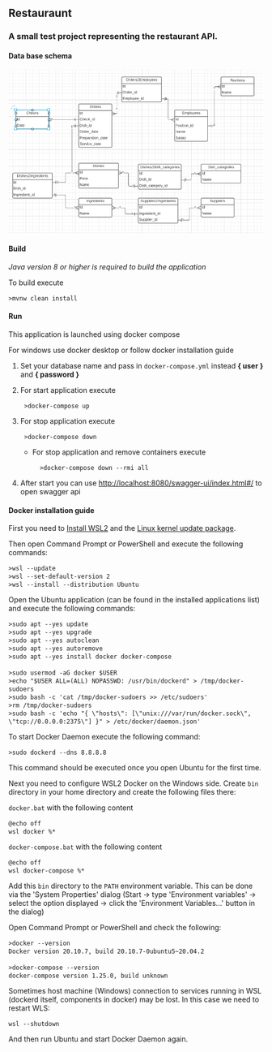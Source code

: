 ## Restauraunt
### A small test project representing the restaurant API.
#### Data base schema
![Alt text](./DBSchema.png?raw=true "Data base schema")
#### Build
*Java version 8 or higher is required to build the application*

To build execute

    >mvnw clean install

#### Run
This application is launched using docker compose

For windows use docker desktop or follow docker installation guide

1. Set your database name and pass in ```docker-compose.yml``` instead __{ user }__ and __{ password }__

2. For start application execute

        >docker-compose up
    
3. For stop application execute

        >docker-compose down

    * For stop application and remove containers execute

            >docker-compose down --rmi all

4. After start you can use 
[http://localhost:8080/swagger-ui/index.html#/](http://localhost:8080/swagger-ui/index.html#/)
to open swagger api

#### Docker installation guide

First you need to [Install WSL2](https://docs.microsoft.com/en-us/windows/wsl/install) and
the [Linux kernel update package](https://docs.microsoft.com/windows/wsl/wsl2-kernel).

Then open Command Prompt or PowerShell and execute the following commands:

    >wsl --update
    >wsl --set-default-version 2
    >wsl --install --distribution Ubuntu
    

Open the Ubuntu application (can be found in the installed applications list) and execute the following commands:

    >sudo apt --yes update
    >sudo apt --yes upgrade
    >sudo apt --yes autoclean
    >sudo apt --yes autoremove
    >sudo apt --yes install docker docker-compose

    >sudo usermod -aG docker $USER
    >echo "$USER ALL=(ALL) NOPASSWD: /usr/bin/dockerd" > /tmp/docker-sudoers
    >sudo bash -c 'cat /tmp/docker-sudoers >> /etc/sudoers'
    >rm /tmp/docker-sudoers
    >sudo bash -c 'echo "{ \"hosts\": [\"unix:///var/run/docker.sock\", \"tcp://0.0.0.0:2375\"] }" > /etc/docker/daemon.json'

To start Docker Daemon execute the following command:

    >sudo dockerd --dns 8.8.8.8

This command should be executed once you open Ubuntu for the first time.

Next you need to configure WSL2 Docker on the Windows side. Create ``bin`` directory in your home directory
and create the following files there:

```docker.bat``` with the following content

    @echo off
    wsl docker %*

```docker-compose.bat``` with the following content

    @echo off
    wsl docker-compose %*

Add this ``bin`` directory to the ``PATH`` environment variable. This can be done via the
'System Properties' dialog (Start -> type 'Environment variables' -> select the option displayed -> click the
'Environment Variables...' button in the dialog)

Open Command Prompt or PowerShell and check the following:

    >docker --version
    Docker version 20.10.7, build 20.10.7-0ubuntu5~20.04.2

    >docker-compose --version
    docker-compose version 1.25.0, build unknown

Sometimes host machine (Windows) connection to services running in WSL (dockerd itself, components in docker) may be lost. 
In this case we need to restart WLS:

    wsl --shutdown

And then run Ubuntu and start Docker Daemon again.

